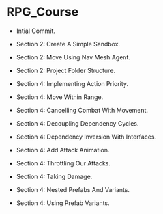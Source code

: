 # RPG_Course
 
* Intial Commit.

* Section 2: Create A Simple Sandbox.

* Section 2: Move Using Nav Mesh Agent.

* Section 2: Project Folder Structure.

* Section 4: Implementing Action Priority.

* Section 4: Move Within Range.

* Section 4: Cancelling Combat With Movement.

* Section 4: Decoupling Dependency Cycles.

* Section 4: Dependency Inversion With Interfaces.

* Section 4: Add Attack Animation.

* Section 4: Throttling Our Attacks.

* Section 4: Taking Damage.

* Section 4: Nested Prefabs And Variants.

* Section 4: Using Prefab Variants.